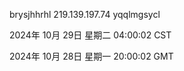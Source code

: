brysjhhrhl 219.139.197.74 yqqlmgsycl

2024年 10月 29日 星期二 04:00:02 CST

2024年 10月 28日 星期一 20:00:02 GMT
